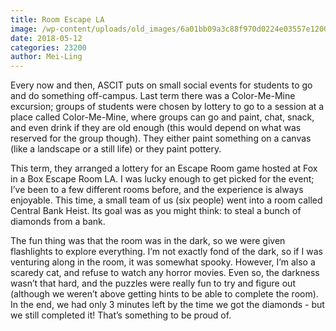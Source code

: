```yaml
---
title: Room Escape LA
image: /wp-content/uploads/old_images/6a01bb09a3c88f970d0224e03557e1200d-pi.jpg
date: 2018-05-12
categories: 23200
author: Mei-Ling
---
```


Every now and then, ASCIT puts on small social events for students to go and do something off-campus. Last term there was a Color-Me-Mine excursion; groups of students were chosen by lottery to go to a session at a place called Color-Me-Mine, where groups can go and paint, chat, snack, and even drink if they are old enough (this would depend on what was reserved for the group though). They either paint something on a canvas (like a landscape or a still life) or they paint pottery.

This term, they arranged a lottery for an Escape Room game hosted at Fox in a Box Escape Room LA. I was lucky enough to get picked for the event; I’ve been to a few different rooms before, and the experience is always enjoyable. This time, a small team of us (six people) went into a room called Central Bank Heist. Its goal was as you might think: to steal a bunch of diamonds from a bank.

The fun thing was that the room was in the dark, so we were given flashlights to explore everything. I’m not exactly fond of the dark, so if I was venturing along in the room, it was somewhat spooky. However, I’m also a scaredy cat, and refuse to watch any horror movies. Even so, the darkness wasn’t that hard, and the puzzles were really fun to try and figure out (although we weren’t above getting hints to be able to complete the room). In the end, we had only 3 minutes left by the time we got the diamonds - but we still completed it! That’s something to be proud of.

